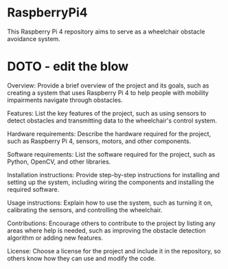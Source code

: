# RaspberryPi4
This Raspberry Pi 4 repository aims to serve as a wheelchair obstacle avoidance system.

# DOTO - edit the blow

Overview: Provide a brief overview of the project and its goals, such as creating a system that uses Raspberry Pi 4 to help people with mobility impairments navigate through obstacles.

Features: List the key features of the project, such as using sensors to detect obstacles and transmitting data to the wheelchair's control system.

Hardware requirements: Describe the hardware required for the project, such as Raspberry Pi 4, sensors, motors, and other components.

Software requirements: List the software required for the project, such as Python, OpenCV, and other libraries.

Installation instructions: Provide step-by-step instructions for installing and setting up the system, including wiring the components and installing the required software.

Usage instructions: Explain how to use the system, such as turning it on, calibrating the sensors, and controlling the wheelchair.

Contributions: Encourage others to contribute to the project by listing any areas where help is needed, such as improving the obstacle detection algorithm or adding new features.

License: Choose a license for the project and include it in the repository, so others know how they can use and modify the code.

